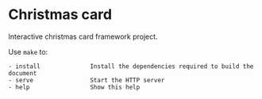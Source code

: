 # Christmas card

Interactive christmas card framework project.

Use `make` to:
```
- install              Install the dependencies required to build the document
- serve                Start the HTTP server
- help                 Show this help
```
